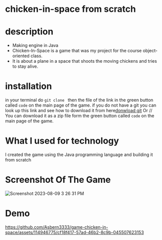 # chicken-in-space from scratch

# description
- Making engine in Java
- Chicken-In-Space is a game that was my project for the course object-oriented class.
- It is about a plane in a space that shoots the moving chickens and tries to stay alive.
# installation
in your terminal do `git clone ` then the file of the link in the green button called `code` on the main page of the game. 
if you do not have a git you can look up this link and see how to download it from here[donwload git](https://github.com/git-guides/install-git)
Or /\/
You can download it as a zip file form the green button called `code` on the main page of the game.
# What I used for technology
I created the game using the Java programming language and building it from scratch

# Screenshot Of The Game
![Screenshot 2023-08-09 3 26 31 PM](https://github.com/Asbern3333/game-chicken-in-space/assets/114946775/50935a57-a75a-4a9f-89f7-18d2a139081f)

# Demo

https://github.com/Asbern3333/game-chicken-in-space/assets/114946775/cf18f417-57ad-46b2-8c9b-045507623153



